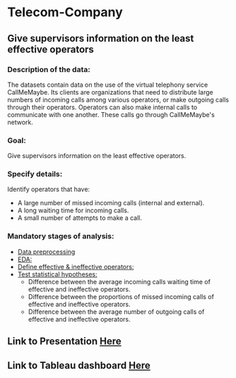 # Telecom-Company 
## Give supervisors information on the least effective operators
### Description of the data:
The datasets contain data on the use of the virtual telephony service CallMeMaybe. Its clients are organizations that need to distribute large numbers of incoming calls among various operators, or make outgoing calls through their operators. Operators can also make internal calls to communicate with one another. These calls go through CallMeMaybe's network.

### Goal:
Give supervisors information on the least effective operators.

### Specify details:
Identify operators that have:
- A large number of missed incoming calls (internal and external).
- A long waiting time for incoming calls. 
- A small number of attempts to make a call.

### Mandatory stages of analysis:

- <u> Data preprocessing</u>
- <u>  EDA: </u>
- <u> Define effective & ineffective operators: </u>
- <u> Test statistical hypotheses: </u>
    - Difference between the average incoming calls waiting time of effective and ineffective operators.
    - Difference between the proportions of missed incoming calls of effective and ineffective operators. 
    - Difference between the average number of outgoing calls of effective and ineffective operators. 
    
## Link to Presentation <a href="https://drive.google.com/file/d/1S6UsYyt30D7H4Lwqzy_HsxKT_BzJdir_/view?usp=sharing"> Here </a>
## Link to Tableau dashboard  <a href="https://public.tableau.com/profile/ron.sherwi#!/vizhome/OperatorsBehavior/Dashboard?publish=yes"> Here </a>
